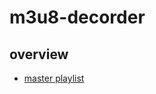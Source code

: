 # m3u8-decorder

## overview

- [master playlist](https://developer.apple.com/documentation/http_live_streaming/example_playlists_for_http_live_streaming/creating_a_master_playlist)
